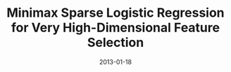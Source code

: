 ---
title: "Minimax Sparse Logistic Regression for Very High-Dimensional Feature Selection"
collection: journals
permalink: /publication/Minimax
date: 2013-01-18
venue: "IEEE Trans. Neural Netw. Learning Syst. 24(10): 1609-1622"
city: 
state: ""
thumbnail: "Minimax.png"
teaser : 
authors: "Mingkui Tan, Ivor W. Tsang, and Li Wang"
bibtex: Minimax.txt
uri: Minimax.pdf
arxiv: 
project: 
source:
poster: 
data:
---